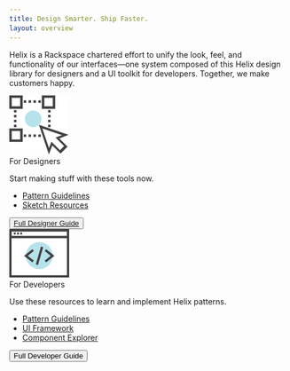 ```yaml
---
title: Design Smarter. Ship Faster.
layout: overview
---
```


Helix is a Rackspace chartered effort to unify the look, feel, and
functionality of our interfaces&mdash;one system composed of this Helix design
library for designers and a UI toolkit for developers. Together, we make
customers happy.

<div class="card-container">
  <div class="card" id="left">
    <div class="icon"><img src="assets/images/For_Designers_Icon.svg" alt="designer UX icon"/></div>
    <span class="card-heading">For Designers</span>
    <p>Start making stuff with these tools now.</p>
    <ul>
      <li><a href="http://helix.rax.io/">Pattern Guidelines</a></li>
      <li><a href="https://github.com/rackerlabs/helix">Sketch Resources</a></li>
    </ul>
    <div class="card-bottom">
      <div class="card-button">
        <button class="hxBtn hxBtn--primary"><a href="{{site.baseurl}}/overview/design-getting-started.html">Full Designer Guide</a></button>
      </div>
    </div>
  </div>
  <div class="card" id="right">
    <div class="icon"><img src="assets/images/For_Developers_Icon.svg" alt="developer code icon"/></div>
    <span class="card-heading">For Developers</span>
    <p>Use these resources to learn and implement Helix patterns.</p>
    <ul>
      <li><a href="#">Pattern Guidelines</a></li>
      <li><a href="#">UI Framework</a></li>
      <li><a href="#">Component Explorer</a></li>
    </ul>
    <div class="card-bottom">
      <div class="card-button">
        <button class="hxBtn hxBtn--primary">Full Developer Guide</button>
      </div>
    </div>
  </div>
</div>
